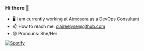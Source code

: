 ### Hi there 👋

- 🖥️ I am currently working at Atmosera as a DevOps Consultant
- 📫 How to reach me: claireelyse@github.com
- 😄 Pronouns: She/Her

[![Spotify](https://github.com/claireelyse/claireelyse/blob/main/spotify.svg)](https://open.spotify.com/user/claireelyse-us)
